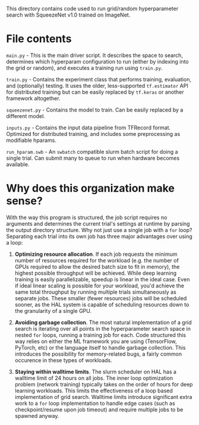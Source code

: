 This directory contains code used to run grid/random hyperparameter search with SqueezeNet v1.0 trained on ImageNet.

# File contents

`main.py` - This is the main driver script. It describes the space to search, determines which hyperparam configuration to run (either by indexing into the grid or random), and executes a training run using `train.py`.

`train.py` - Contains the experiment class that performs training, evaluation, and (optionally) testing. It uses the older, less-supported `tf.estimator` API for distributed training but can be easily replaced by `tf.keras` or another framework altogether.

`squeezenet.py` - Contains the model to train. Can be easily replaced by a different model.

`inputs.py` - Contains the input data pipeline from TFRecord format. Optimized for distributed training, and includes some preprocessing as modifiable hparams.

`run_hparam.swb` - An `swbatch` compatible slurm batch script for doing a single trial. Can submit many to queue to run when hardware becomes available.

# Why does this organization make sense?

With the way this program is structured, the job script requires no arguments and determines the current trial's settings at runtime by parsing the output directory structure. Why not just use a single job with a `for` loop? Separating each trial into its own job has three major advantages over using a loop:

1) **Optimizing resource allocation**. If each job requests the minimum number of resources required for the workload (e.g. the number of GPUs required to allow the desired batch size to fit in memory), the highest possible throughput will be achieved. While deep learning training is easily parallelizable, speedup is linear in the ideal case. Even if ideal linear scaling is possible for your workload, you'd achieve the same total throughput by running multiple trials simultaneously as separate jobs. These smaller (fewer resources) jobs will be scheduled sooner, as the HAL system is capable of scheduling resources down to the granularity of a single GPU.

2) **Avoiding garbage collection**. The most natural implementation of a grid search is iterating over all points in the hyperparameter search space in nested `for` loops, running a training job for each. Code structured this way relies on either the ML framework you are using (TensorFlow, PyTorch, etc) or the language itself to handle garbage collection. This introduces the possibility for memory-related bugs, a fairly common occurence in these types of workloads.

3) **Staying within walltime limits**. The slurm scheduler on HAL has a walltime limit of 24 hours on all jobs. The inner loop optimization problem (network training) typically takes on the order of hours for deep learning workloads. This limits the effectiveness of a loop based implementation of grid search. Walltime limits introduce significant extra work to a `for` loop implementation to handle edge cases (such as checkpoint/resume upon job timeout) and require multiple jobs to be spawned anyway.

